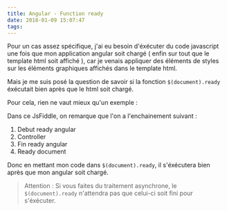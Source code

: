 ```yaml
---
title: Angular - Function ready
date: 2018-01-09 15:07:47
tags:
---
```


Pour un cas assez spécifique, j'ai eu besoin d'éxécuter du code javascript une fois que mon application angular soit chargé ( enfin sur tout que le template html soit affiché ), car je venais appliquer des éléments de styles sur les éléments graphiques affichés dans le template html.

Mais je me suis posé la question de savoir si la fonction `$(document).ready` éxécutait bien après que le html soit chargé.

Pour cela, rien ne vaut mieux qu'un exemple :

<script async src="//jsfiddle.net/hvf6X/56/embed/js,html,css/dark/"></script>

Dans ce JsFiddle, on remarque que l'on a l'enchainement suivant :
1. Debut ready angular
2. Controller
3. Fin ready angular
4. Ready document

Donc en mettant mon code dans `$(document).ready`, il s'éxécutera bien après que mon angular soit chargé.

> Attention : Si vous faites du traitement asynchrone, le `$(document).ready` n'attendra pas que celui-ci soit fini pour s'éxécuter.

